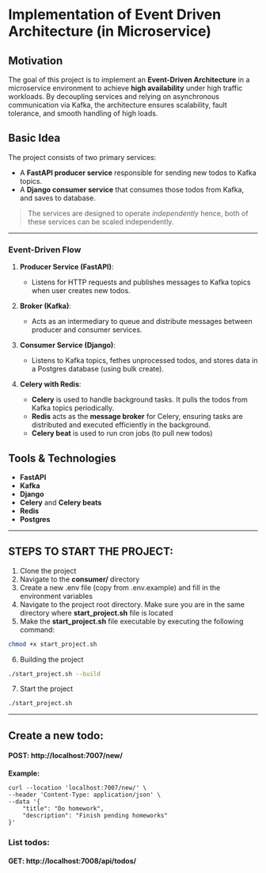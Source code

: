 # Implementation of Event Driven Architecture (in Microservice)

## Motivation

The goal of this project is to implement an **Event-Driven Architecture** in a microservice environment to achieve **high availability** under high traffic workloads. By decoupling services and relying on asynchronous communication via Kafka, the architecture ensures scalability, fault tolerance, and smooth handling of high loads.

## Basic Idea

The project consists of two primary services:
- A **FastAPI producer service** responsible for sending new todos to Kafka topics.
- A **Django consumer service** that consumes those todos from Kafka, and saves to database.

>The services are designed to operate _independently_ hence, both of these services can be scaled independently.

---
### Event-Driven Flow

1. **Producer Service (FastAPI)**:
   - Listens for HTTP requests and publishes messages to Kafka topics when user creates new todos.

2. **Broker (Kafka)**:
   - Acts as an intermediary to queue and distribute messages between producer and consumer services.

3. **Consumer Service (Django)**:
   - Listens to Kafka topics, fethes unprocessed todos, and stores data in a Postgres database (using bulk create).

4. **Celery with Redis**:
   - **Celery** is used to handle background tasks. It pulls the todos from Kafka topics periodically.
   - **Redis** acts as the **message broker** for Celery, ensuring tasks are distributed and executed efficiently in the background.
   - **Celery beat** is used to run cron jobs (to pull new todos)

## Tools & Technologies

- **FastAPI**
- **Kafka**
- **Django**
- **Celery** and **Celery beats**
- **Redis**
- **Postgres**

---

## STEPS TO START THE PROJECT:
1. Clone the project
2. Navigate to the **consumer/** directory
3. Create a new .env file (copy from .env.example) and fill in the environment variables
4. Navigate to the project root directory. Make sure you are in the same directory where **start_project.sh** file is located
5. Make the **start_project.sh** file executable by executing the following command:
```bash
chmod +x start_project.sh
```
6. Building the project
```bash
./start_project.sh --build
```
7. Start the project
```bash
./start_project.sh
```

---
## Create a new todo:
#### POST: http://localhost:7007/new/
**Example:**
```
curl --location 'localhost:7007/new/' \
--header 'Content-Type: application/json' \
--data '{
    "title": "Do homework",
    "description": "Finish pending homeworks"
}'
```

### List todos:
#### GET: http://localhost:7008/api/todos/
